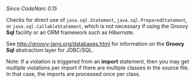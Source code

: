 
*Since CodeNarc 0.15*

Checks for direct use of `java.sql.Statement`, `java.sql.PreparedStatement`, or
`java.sql.CallableStatement`, which is not necessary if using the Groovy **Sql** facility or an
ORM framework such as *Hibernate*.

See <http://groovy-lang.org/databases.html> for information on the **Groovy Sql** abstraction
layer for JDBC/SQL.

Note: If a violation is triggered from an **import** statement, then you may get multiple violations per
import if there are multiple classes in the source file. In that case, the imports are processed once per class.

